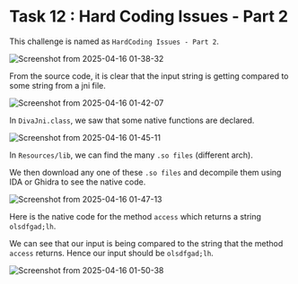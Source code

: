 # Task 12 : Hard Coding Issues - Part 2

This challenge is named as `HardCoding Issues - Part 2`.

![Screenshot from 2025-04-16 01-38-32](https://github.com/user-attachments/assets/bdaf37f1-e0a8-44c2-b0b3-aca94520cd79)

From the source code, it is clear that the input string is getting compared to some string from a jni file.

![Screenshot from 2025-04-16 01-42-07](https://github.com/user-attachments/assets/0dd1bb51-2b35-4ba6-bc32-15f3360bb783)

In `DivaJni.class`, we saw that some native functions are declared.

![Screenshot from 2025-04-16 01-45-11](https://github.com/user-attachments/assets/e0275849-83ab-4e13-bb90-b93c6be0d17d)

In `Resources/lib`, we can find the many `.so files` (different arch).

We then download any one of these `.so files` and decompile them using IDA or Ghidra to see the native code.

![Screenshot from 2025-04-16 01-47-13](https://github.com/user-attachments/assets/7c70f274-a0a6-4a6f-991b-5743760247cf)

Here is the native code for the method `access` which returns a string `olsdfgad;lh`.

We can see that our input is being compared to the string that the method `access` returns. Hence our input should be `olsdfgad;lh`.

![Screenshot from 2025-04-16 01-50-38](https://github.com/user-attachments/assets/f99fd7ed-8017-4bb9-a026-ecae955a413e)
